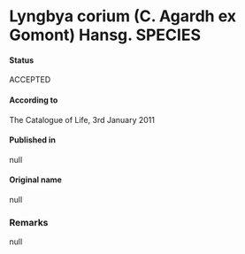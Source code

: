 # Lyngbya corium (C. Agardh ex Gomont) Hansg. SPECIES

#### Status
ACCEPTED

#### According to
The Catalogue of Life, 3rd January 2011

#### Published in
null

#### Original name
null

### Remarks
null